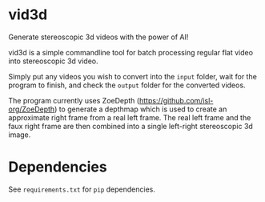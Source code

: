# vid3d
Generate stereoscopic 3d videos with the power of AI!

vid3d is a simple commandline tool for batch processing regular flat video into stereoscopic 3d video.

Simply put any videos you wish to convert into the `input` folder, wait for the program to finish, and
check the `output` folder for the converted videos.

The program currently uses ZoeDepth (https://github.com/isl-org/ZoeDepth) to generate a depthmap which is used
to create an approximate right frame from a real left frame. The real left frame and the faux right frame are then combined 
into a single left-right stereoscopic 3d image.

# Dependencies
See `requirements.txt` for `pip` dependencies.